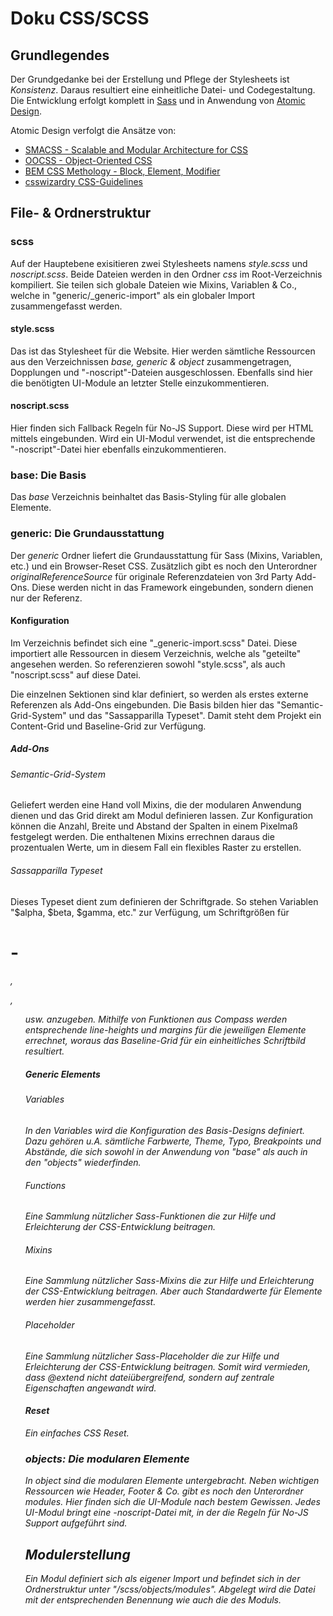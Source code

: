 ﻿# Doku CSS/SCSS

## Grundlegendes
Der Grundgedanke bei der Erstellung und Pflege der Stylesheets ist *Konsistenz*. Daraus resultiert eine einheitliche Datei- und Codegestaltung.
Die Entwicklung erfolgt komplett in [Sass](http://sass-lang.com "Sass - http://sass-lang.com") und in Anwendung von [Atomic Design](http://patternlab.io/about.html "Atomic Design - http://patternlab.io/about.html").

Atomic Design verfolgt die Ansätze von:

- [SMACSS - Scalable and Modular Architecture for CSS](http://smacss.com "SMACSS - http://smacss.com")
- [OOCSS - Object-Oriented CSS](http://oocss.org "OOCSS - http://oocss.org")
- [BEM CSS Methology - Block, Element, Modifier](http://bem.info/method "BEM CSS Methology - http://bem.info/method")
- [csswizardry CSS-Guidelines](https://github.com/csswizardry/CSS-Guidelines "csswizardry CSS-Guidelines - https://github.com/csswizardry/CSS-Guidelines")


## File- & Ordnerstruktur

### scss
Auf der Hauptebene exisitieren zwei Stylesheets namens *style.scss* und *noscript.scss*. Beide Dateien werden in den Ordner *css* im Root-Verzeichnis kompiliert. Sie teilen sich globale Dateien wie Mixins, Variablen & Co., welche in "generic/_generic-import" als ein globaler Import zusammengefasst werden.

#### style.scss
Das ist das Stylesheet für die Website. Hier werden sämtliche Ressourcen aus den Verzeichnissen *base, generic & object* zusammengetragen, Dopplungen und "-noscript"-Dateien ausgeschlossen. Ebenfalls sind hier die benötigten UI-Module an letzter Stelle einzukommentieren.

#### noscript.scss
Hier finden sich Fallback Regeln für No-JS Support. Diese wird per HTML mittels <noscript> eingebunden. Wird ein UI-Modul verwendet, ist die entsprechende "-noscript"-Datei hier ebenfalls einzukommentieren.


### base: Die Basis
Das *base* Verzeichnis beinhaltet das Basis-Styling für alle globalen Elemente.

### generic: Die Grundausstattung
Der *generic* Ordner liefert die Grundausstattung für Sass (Mixins, Variablen, etc.) und ein Browser-Reset CSS. Zusätzlich gibt es noch den Unterordner *originalReferenceSource* für originale Referenzdateien von 3rd Party Add-Ons. Diese werden nicht in das Framework eingebunden, sondern dienen nur der Referenz.

#### Konfiguration
Im Verzeichnis befindet sich eine "_generic-import.scss" Datei. Diese importiert alle Ressourcen in diesem Verzeichnis, welche als "geteilte" angesehen werden. So referenzieren sowohl "style.scss", als auch "noscript.scss" auf diese Datei.

Die einzelnen Sektionen sind klar definiert, so werden als erstes externe Referenzen als Add-Ons eingebunden. Die Basis bilden hier das "Semantic-Grid-System" und das "Sassapparilla Typeset". Damit steht dem Projekt ein Content-Grid und Baseline-Grid zur Verfügung.

##### Add-Ons
###### Semantic-Grid-System
Geliefert werden eine Hand voll Mixins, die der modularen Anwendung dienen und das Grid direkt am Modul definieren lassen. Zur Konfiguration können die Anzahl, Breite und Abstand der Spalten in einem Pixelmaß festgelegt werden. Die enthaltenen Mixins errechnen daraus die prozentualen Werte, um in diesem Fall ein flexibles Raster zu erstellen.

###### Sassapparilla Typeset
Dieses Typeset dient zum definieren der Schriftgrade. So stehen Variablen "$alpha, $beta, $gamma, etc." zur Verfügung, um Schriftgrößen für <h1>-<h6>, <p>, <ul> usw. anzugeben.
Mithilfe von Funktionen aus Compass werden entsprechende line-heights und margins für die jeweiligen Elemente errechnet, woraus das Baseline-Grid für ein einheitliches Schriftbild resultiert.

##### Generic Elements
###### Variables
In den Variables wird die Konfiguration des Basis-Designs definiert. Dazu gehören u.A. sämtliche Farbwerte, Theme, Typo, Breakpoints und Abstände, die sich sowohl in der Anwendung von "base" als auch in den "objects" wiederfinden.

###### Functions
Eine Sammlung nützlicher Sass-Funktionen die zur Hilfe und Erleichterung der CSS-Entwicklung beitragen.

###### Mixins
Eine Sammlung nützlicher Sass-Mixins die zur Hilfe und Erleichterung der CSS-Entwicklung beitragen. Aber auch Standardwerte für Elemente werden hier zusammengefasst.

###### Placeholder
Eine Sammlung nützlicher Sass-Placeholder die zur Hilfe und Erleichterung der CSS-Entwicklung beitragen. Somit wird vermieden, dass @extend nicht dateiübergreifend, sondern auf zentrale Eigenschaften angewandt wird.

#### Reset
Ein einfaches CSS Reset.


### objects: Die modularen Elemente
In *object* sind die modularen Elemente untergebracht. Neben wichtigen Ressourcen wie Header, Footer & Co. gibt es noch den Unterordner *modules*. Hier finden sich die UI-Module nach bestem Gewissen.
Jedes UI-Modul bringt eine *-noscript*-Datei mit, in der die Regeln für No-JS Support aufgeführt sind.


## Modulerstellung
Ein Modul definiert sich als eigener Import und befindet sich in der Ordnerstruktur unter "/scss/objects/modules". Abgelegt wird die Datei mit der entsprechenden Benennung wie auch die des Moduls.